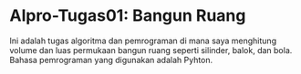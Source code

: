 # Alpro-Tugas01: Bangun Ruang
Ini adalah tugas algoritma dan pemrograman di mana saya menghitung volume dan luas permukaan bangun ruang seperti silinder, balok, dan bola. Bahasa pemrograman yang digunakan
adalah Pyhton.
